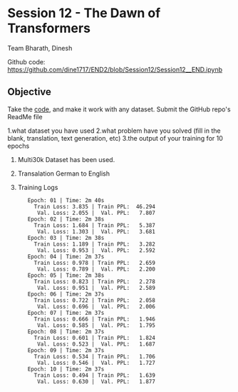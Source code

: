 # Session 12 - The Dawn of Transformers


Team Bharath, Dinesh 

Github code:  https://github.com/dine1717/END2/blob/Session12/Session12__END.ipynb

## Objective

Take the  [code](https://github.com/aladdinpersson/Machine-Learning-Collection/blob/a2ee9271b5280be6994660c7982d0f44c67c3b63/ML/Pytorch/more_advanced/transformer_from_scratch/transformer_from_scratch.py), and make it work with any dataset. Submit the GitHub repo's ReadMe file

1.what dataset you have used
2.what problem have you solved (fill in the blank, translation, text generation, etc)
3.the output of your training for 10 epochs




1. Multi30k Dataset has been used.
2. Transalation  German to English
3. Training Logs


          Epoch: 01 | Time: 2m 40s
            Train Loss: 3.835 | Train PPL:  46.294
             Val. Loss: 2.055 |  Val. PPL:   7.807
          Epoch: 02 | Time: 2m 38s
            Train Loss: 1.684 | Train PPL:   5.387
             Val. Loss: 1.303 |  Val. PPL:   3.681
          Epoch: 03 | Time: 2m 38s
            Train Loss: 1.189 | Train PPL:   3.282
             Val. Loss: 0.953 |  Val. PPL:   2.592
          Epoch: 04 | Time: 2m 37s
            Train Loss: 0.978 | Train PPL:   2.659
             Val. Loss: 0.789 |  Val. PPL:   2.200
          Epoch: 05 | Time: 2m 38s
            Train Loss: 0.823 | Train PPL:   2.278
             Val. Loss: 0.951 |  Val. PPL:   2.589
          Epoch: 06 | Time: 2m 37s
            Train Loss: 0.722 | Train PPL:   2.058
             Val. Loss: 0.696 |  Val. PPL:   2.006
          Epoch: 07 | Time: 2m 37s
            Train Loss: 0.666 | Train PPL:   1.946
             Val. Loss: 0.585 |  Val. PPL:   1.795
          Epoch: 08 | Time: 2m 37s
            Train Loss: 0.601 | Train PPL:   1.824
             Val. Loss: 0.523 |  Val. PPL:   1.687
          Epoch: 09 | Time: 2m 37s
            Train Loss: 0.534 | Train PPL:   1.706
             Val. Loss: 0.546 |  Val. PPL:   1.727
          Epoch: 10 | Time: 2m 37s
            Train Loss: 0.494 | Train PPL:   1.639
             Val. Loss: 0.630 |  Val. PPL:   1.877


